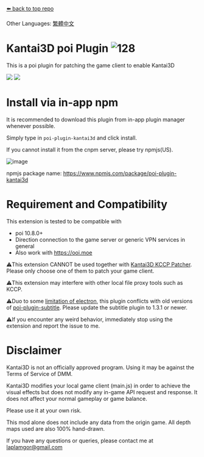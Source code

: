 [⬅️ back to top repo](https://github.com/laplamgor/kantai3d)

Other Languages: [繁體中文](https://github.com/laplamgor/kantai3d-poi-plugin/blob/master/README.zh-Hant.md)

# Kantai3D poi Plugin ![128](https://user-images.githubusercontent.com/11514317/103167807-40271080-4869-11eb-97b1-db51d5d39a0c.png)

This is a poi plugin for patching the game client to enable Kantai3D

![](https://img.shields.io/npm/v/poi-plugin-kantai3d)
![](https://img.shields.io/npm/dt/poi-plugin-kantai3d)

# Install via in-app npm
It is recommended to download this plugin from in-app plugin manager whenever possible.

Simply type in `poi-plugin-kantai3d` and click install.

If you cannot install it from the cnpm server, please try npmjs(US).

![image](https://user-images.githubusercontent.com/11514317/136703323-31e69f8f-0c28-456d-8858-d749b06f8c4f.png)



npmjs package name: https://www.npmjs.com/package/poi-plugin-kantai3d


# Requirement and Compatibility
This extension is tested to be compatible with
* poi 10.8.0+
* Direction connection to the game server or generic VPN services in general
* Also work with https://ooi.moe

⚠️This extension CANNOT be used together with [Kantai3D KCCP Patcher](https://github.com/laplamgor/kantai3d-kccp-patcher). 
Please only choose one of them to patch your game client.

⚠️This extension may interfere with other local file proxy tools such as KCCP.

⚠️Duo to some [limitation of electron](https://github.com/electron/electron/issues/10478), this plugin conflicts with old versions of [poi-plugin-subtitle](https://github.com/kcwikizh/poi-plugin-subtitle). Please update the subtitle plugin to 1.3.1 or newer.

⚠️If you encounter any weird behavior, immediately stop using the extension and report the issue to me.

# Disclaimer
Kantai3D is not an officially approved program. Using it may be against the Terms of Service of DMM.

Kantai3D modifies your local game client (main.js) in order to achieve the visual effects but does not modify any in-game API request and response. It does not affect your normal gameplay or game balance. 

Please use it at your own risk. 


This mod alone does not include any data from the origin game. All depth maps used are also 100% hand-drawn. 

If you have any questions or queries, please contact me at laplamgor@gmail.com
